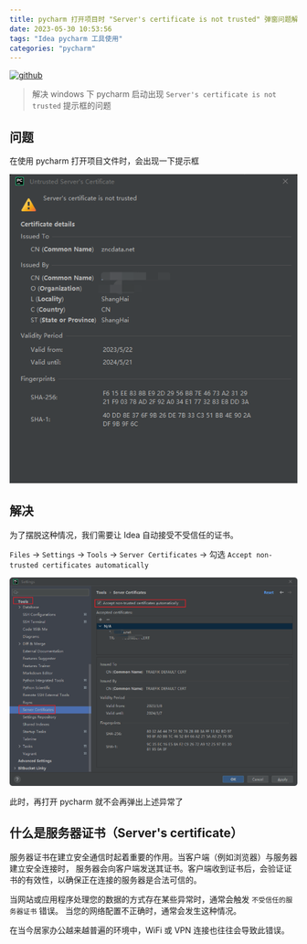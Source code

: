```yaml
---
title: pycharm 打开项目时 "Server's certificate is not trusted" 弹窗问题解决
date: 2023-05-30 10:53:56
tags: "Idea pycharm 工具使用"
categories: "pycharm"
---
```


[![github](https://img.shields.io/badge/github-Terry-brightgreen.svg?style=social)](https://github.com/2218084076)

> 解决 windows 下 pycharm 启动出现 `Server's certificate is not trusted` 提示框的问题

## 问题

在使用 pycharm 打开项目文件时，会出现一下提示框

![Solve pycharm certificate problems](https://raw.githubusercontent.com/2218084076/personal-blog/main/source/image/d7278c9a.png)

## 解决

为了摆脱这种情况，我们需要让 Idea 自动接受不受信任的证书。

`Files` -> `Settings` -> `Tools` -> `Server Certificates` -> 勾选 `Accept non-trusted certificates automatically`

![8028820d.png](https://raw.githubusercontent.com/2218084076/personal-blog/main/source/image/8028820d.png)

此时，再打开 pycharm 就不会再弹出上述异常了

## 什么是服务器证书（Server's certificate）

服务器证书在建立安全通信时起着重要的作用。当客户端（例如浏览器）与服务器建立安全连接时，
服务器会向客户端发送其证书。客户端收到证书后，会验证证书的有效性，以确保正在连接的服务器是合法可信的。

当网站或应用程序处理您的数据的方式存在某些异常时，通常会触发 `不受信任的服务器证书` 错误。
当您的网络配置不正确时，通常会发生这种情况。

在当今居家办公越来越普遍的环境中，WiFi 或 VPN 连接也往往会导致此错误。
